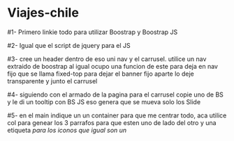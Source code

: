 # Viajes-chile

#1- Primero linkie todo para utilizar Boostrap y Boostrap JS

#2- Igual que el script de jquery para el JS

#3- cree un header dentro de eso uni nav y el carrusel.
  utilice un nav extraido de boostrap al igual ocupo una funcion de este para deja en nav fijo
    que se llama fixed-top para dejar el banner fijo  aparte lo deje transparente y junto el carrusel

#4- siguiendo con el armado de la pagina para el carrusel copie uno de BS y le di un tooltip con BS JS
    eso genera que se mueva solo los Slide

#5- en el main  indique un un container  para que me centrar todo, aca utilice col para genear los 3 parrafos
    para que esten uno de lado del otro y una etiqueta <i>  para los iconos que igual son un <script>


#6- lo mismo que lo anterior utilice unas card de BS y las genere con columnas para centrar

#7- el form igual fue copiado peero modificado de BS el buttom utilice tooltips para que mostrara mensaje ENVIAR

#8- los favicons son un <script> 

que al igual utilice BS JS  para el tooltips 

#9-
    Color : Black y BG-info 
    fonts :font-family: "Raleway";


    <nav
        class="navbar navbar-expand-md navbar-dark fixed-top"
        style="background-color: transparent"
      >
        <div class="container">
          <a
            class="navbar-brand fw-bold"
            href="./index.html"
            title="Logo Viajes Chile"
            ><img
              src="./assets/img/viajes.svg"
              alt="Logo Viajes Chile"
              style="width: 70px"
            />
            Viajes Chile</a
          >
          <button
            class="navbar-toggler"
            type="button"
            data-bs-toggle="collapse"
            data-bs-target="#navbarText"
            aria-controls="navbarText"
            aria-expanded="false"
            aria-label="Toggle navigation"
          ></button>
          <div class="collapse navbar-collapse" id="navbarText">
            <ul class="navbar-nav ms-auto mb-2 mb-lg-0 me-5">
              <li class="nav-item">
                <a class="nav-link active" aria-current="page" href="#"
                  >Inicio</a
                >
              </li>
              <li class="nav-item">
                <a class="nav-link " aria-current="page" href="#quienes"
                  >Quienes Somos</a
                >
              </li>
              <li class="nav-item">
                <a
                  class="nav-link "
                  aria-current="page"
                  href="#destacados"
                  >Destacados</a
                >
              </li>
              <li class="nav-item">
                <a class="nav-link " aria-current="page" href="#contacto"
                  >Contacto</a
                >
              </li>
            </ul>
          </div>
        </div>
      </nav>